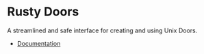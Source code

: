 # Rusty Doors

A streamlined and safe interface for creating and using Unix Doors.

- [Documentation](https://literate-barnacle-a11a1511.pages.github.io/rusty_doors/index.html)
